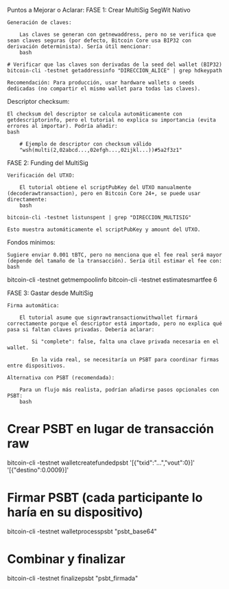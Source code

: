 Puntos a Mejorar o Aclarar:
FASE 1: Crear MultiSig SegWit Nativo

    Generación de claves:

        Las claves se generan con getnewaddress, pero no se verifica que sean claves seguras (por defecto, Bitcoin Core usa BIP32 con derivación determinista). Sería útil mencionar:
        bash

    # Verificar que las claves son derivadas de la seed del wallet (BIP32)
    bitcoin-cli -testnet getaddressinfo "DIRECCION_ALICE" | grep hdkeypath

    Recomendación: Para producción, usar hardware wallets o seeds dedicadas (no compartir el mismo wallet para todas las claves).

Descriptor checksum:

    El checksum del descriptor se calcula automáticamente con getdescriptorinfo, pero el tutorial no explica su importancia (evita errores al importar). Podría añadir:
    bash

        # Ejemplo de descriptor con checksum válido
        "wsh(multi(2,02abcd...,02efgh...,02ijkl...))#5a2f3z1"



FASE 2: Funding del MultiSig

    Verificación del UTXO:

        El tutorial obtiene el scriptPubKey del UTXO manualmente (decoderawtransaction), pero en Bitcoin Core 24+, se puede usar directamente:
        bash

    bitcoin-cli -testnet listunspent | grep "DIRECCION_MULTISIG"

    Esto muestra automáticamente el scriptPubKey y amount del UTXO.

Fondos mínimos:

    Sugiere enviar 0.001 tBTC, pero no menciona que el fee real será mayor (depende del tamaño de la transacción). Sería útil estimar el fee con:
    bash

bitcoin-cli -testnet getmempoolinfo
bitcoin-cli -testnet estimatesmartfee 6


FASE 3: Gastar desde MultiSig

    Firma automática:

        El tutorial asume que signrawtransactionwithwallet firmará correctamente porque el descriptor está importado, pero no explica qué pasa si faltan claves privadas. Debería aclarar:

            Si "complete": false, falta una clave privada necesaria en el wallet.

            En la vida real, se necesitaría un PSBT para coordinar firmas entre dispositivos.

    Alternativa con PSBT (recomendada):

        Para un flujo más realista, podrían añadirse pasos opcionales con PSBT:
        bash

# Crear PSBT en lugar de transacción raw
bitcoin-cli -testnet walletcreatefundedpsbt '[{"txid":"...","vout":0}]' '[{"destino":0.0009}]'

# Firmar PSBT (cada participante lo haría en su dispositivo)
bitcoin-cli -testnet walletprocesspsbt "psbt_base64"

# Combinar y finalizar
bitcoin-cli -testnet finalizepsbt "psbt_firmada"
